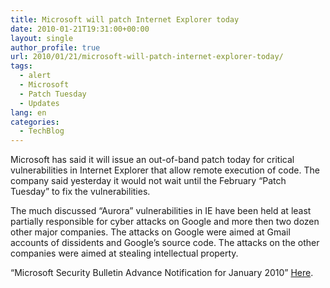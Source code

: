 ```yaml
---
title: Microsoft will patch Internet Explorer today
date: 2010-01-21T19:31:00+00:00
layout: single
author_profile: true
url: 2010/01/21/microsoft-will-patch-internet-explorer-today/
tags:
  - alert
  - Microsoft
  - Patch Tuesday
  - Updates
lang: en
categories: 
  - TechBlog
---
```

Microsoft has said it will issue an out-of-band patch today for critical vulnerabilities in Internet Explorer that allow remote execution of code. The company said yesterday it would not wait until the February “Patch Tuesday” to fix the vulnerabilities.

The much discussed “Aurora” vulnerabilities in IE have been held at least partially responsible for cyber attacks on Google and more then two dozen other major companies. The attacks on Google were aimed at Gmail accounts of dissidents and Google’s source code. The attacks on the other companies were aimed at stealing intellectual property.

“Microsoft Security Bulletin Advance Notification for January 2010” [Here](http://www.microsoft.com/technet/security/bulletin/ms10-jan.mspx).